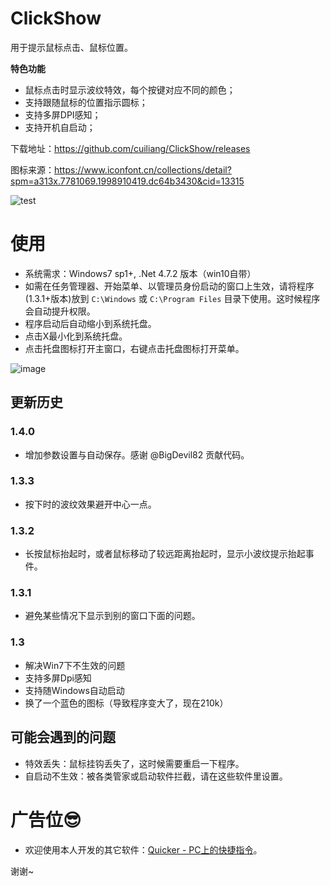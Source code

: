 # ClickShow
用于提示鼠标点击、鼠标位置。

**特色功能**
- 鼠标点击时显示波纹特效，每个按键对应不同的颜色；
- 支持跟随鼠标的位置指示圆标；
- 支持多屏DPI感知；
- 支持开机自启动；


下载地址：https://github.com/cuiliang/ClickShow/releases

图标来源：https://www.iconfont.cn/collections/detail?spm=a313x.7781069.1998910419.dc64b3430&cid=13315


![test](https://user-images.githubusercontent.com/1972649/122925974-f17ead00-d399-11eb-9c57-9b2f14dd5973.gif)



# 使用
- 系统需求：Windows7 sp1+, .Net 4.7.2 版本（win10自带）
- 如需在任务管理器、开始菜单、以管理员身份启动的窗口上生效，请将程序(1.3.1+版本)放到 `C:\Windows` 或 `C:\Program Files` 目录下使用。这时候程序会自动提升权限。
- 程序启动后自动缩小到系统托盘。
- 点击X最小化到系统托盘。
- 点击托盘图标打开主窗口，右键点击托盘图标打开菜单。


![image](https://user-images.githubusercontent.com/1972649/129450207-45174d8b-89ad-489c-876b-a2bc657e5417.png)




## 更新历史
### 1.4.0
- 增加参数设置与自动保存。感谢 @BigDevil82 贡献代码。

### 1.3.3
- 按下时的波纹效果避开中心一点。

### 1.3.2
- 长按鼠标抬起时，或者鼠标移动了较远距离抬起时，显示小波纹提示抬起事件。

### 1.3.1
- 避免某些情况下显示到别的窗口下面的问题。

### 1.3
- 解决Win7下不生效的问题
- 支持多屏Dpi感知
- 支持随Windows自动启动
- 换了一个蓝色的图标（导致程序变大了，现在210k）

## 可能会遇到的问题
- 特效丢失：鼠标挂钩丢失了，这时候需要重启一下程序。
- 自启动不生效：被各类管家或启动软件拦截，请在这些软件里设置。

   

# 广告位😎
- 欢迎使用本人开发的其它软件：[Quicker - PC上的快捷指令](https://getquicker.net/)。


谢谢~


